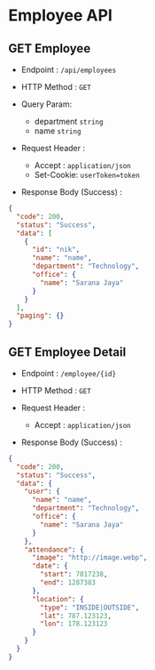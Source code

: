 # Employee API

## GET Employee

- Endpoint : `/api/employees`
- HTTP Method : `GET`
- Query Param:

  - department `string`
  - name `string`

- Request Header :
  - Accept : `application/json`
  - Set-Cookie: `userToken=token`
- Response Body (Success) :

```json
{
  "code": 200,
  "status": "Success",
  "data": [
    {
      "id": "nik",
      "name": "name",
      "department": "Technology",
      "office": {
        "name": "Sarana Jaya"
      }
    }
  ],
  "paging": {}
}
```

## GET Employee Detail

- Endpoint : `/employee/{id}`
- HTTP Method : `GET`

- Request Header :
  - Accept : `application/json`
- Response Body (Success) :

```json
{
  "code": 200,
  "status": "Success",
  "data": {
    "user": {
      "name": "name",
      "department": "Technology",
      "office": {
        "name": "Sarana Jaya"
      }
    },
    "attendance": {
      "image": "http://image.webp",
      "date": {
        "start": 7817238,
        "end": 1287383
      },
      "location": {
        "type": "INSIDE|OUTSIDE",
        "lat": 787.123123,
        "lon": 178.123123
      }
    }
  }
}
```

